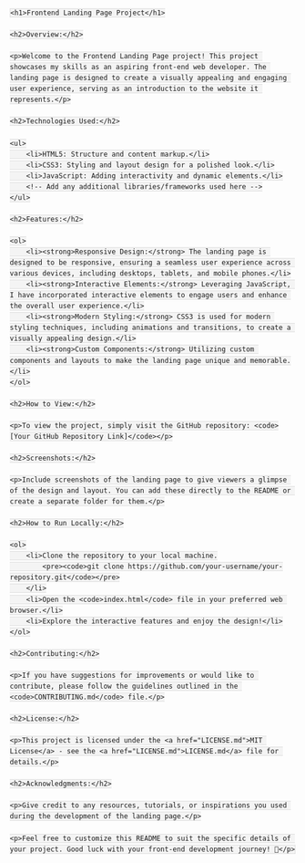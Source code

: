 <!DOCTYPE html>
<html lang="en">
<head>
    <meta charset="UTF-8">
    <meta name="viewport" content="width=device-width, initial-scale=1.0">
    <title>Frontend Landing Page Project</title>
    <style>
        body {
            font-family: 'Arial', sans-serif;
            line-height: 1.6;
            margin: 20px;
        }
        h1 {
            color: #333;
        }
        h2 {
            color: #555;
        }
        p {
            color: #777;
        }
        code {
            background-color: #f4f4f4;
            padding: 2px 5px;
            border: 1px solid #ddd;
        }
    </style>
</head>
<body>

    <h1>Frontend Landing Page Project</h1>

    <h2>Overview:</h2>

    <p>Welcome to the Frontend Landing Page project! This project showcases my skills as an aspiring front-end web developer. The landing page is designed to create a visually appealing and engaging user experience, serving as an introduction to the website it represents.</p>

    <h2>Technologies Used:</h2>

    <ul>
        <li>HTML5: Structure and content markup.</li>
        <li>CSS3: Styling and layout design for a polished look.</li>
        <li>JavaScript: Adding interactivity and dynamic elements.</li>
        <!-- Add any additional libraries/frameworks used here -->
    </ul>

    <h2>Features:</h2>

    <ol>
        <li><strong>Responsive Design:</strong> The landing page is designed to be responsive, ensuring a seamless user experience across various devices, including desktops, tablets, and mobile phones.</li>
        <li><strong>Interactive Elements:</strong> Leveraging JavaScript, I have incorporated interactive elements to engage users and enhance the overall user experience.</li>
        <li><strong>Modern Styling:</strong> CSS3 is used for modern styling techniques, including animations and transitions, to create a visually appealing design.</li>
        <li><strong>Custom Components:</strong> Utilizing custom components and layouts to make the landing page unique and memorable.</li>
    </ol>

    <h2>How to View:</h2>

    <p>To view the project, simply visit the GitHub repository: <code>[Your GitHub Repository Link]</code></p>

    <h2>Screenshots:</h2>

    <p>Include screenshots of the landing page to give viewers a glimpse of the design and layout. You can add these directly to the README or create a separate folder for them.</p>

    <h2>How to Run Locally:</h2>

    <ol>
        <li>Clone the repository to your local machine.
            <pre><code>git clone https://github.com/your-username/your-repository.git</code></pre>
        </li>
        <li>Open the <code>index.html</code> file in your preferred web browser.</li>
        <li>Explore the interactive features and enjoy the design!</li>
    </ol>

    <h2>Contributing:</h2>

    <p>If you have suggestions for improvements or would like to contribute, please follow the guidelines outlined in the <code>CONTRIBUTING.md</code> file.</p>

    <h2>License:</h2>

    <p>This project is licensed under the <a href="LICENSE.md">MIT License</a> - see the <a href="LICENSE.md">LICENSE.md</a> file for details.</p>

    <h2>Acknowledgments:</h2>

    <p>Give credit to any resources, tutorials, or inspirations you used during the development of the landing page.</p>

    <p>Feel free to customize this README to suit the specific details of your project. Good luck with your front-end development journey! 🚀</p>

</body>
</html>
